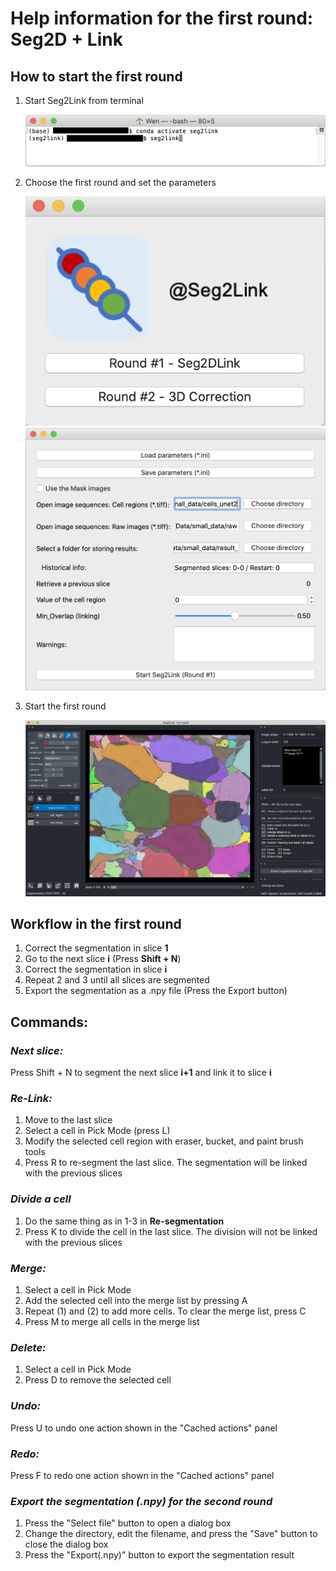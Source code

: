 # Help information for the first round: Seg2D + Link

## How to start the first round
1. Start Seg2Link from terminal
   
   <img src="./pictures/start.png" width="600">
2. Choose the first round and set the parameters
   
   <img src="./pictures/select_round.png" width="600">
   
   <img src="./pictures/round1_set_para.png" width="600">
3. Start the first round
   
   <img src="./pictures/round1.png" width="600">
   
## Workflow in the first round
1. Correct the segmentation in slice **1**
2. Go to the next slice **i** (Press **Shift + N**)
3. Correct the segmentation in slice **i**
4. Repeat 2 and 3 until all slices are segmented
5. Export the segmentation as a .npy file (Press the Export button)

## Commands:
### *Next slice:*
Press Shift + N to segment the next slice **i+1** 
and link it to slice **i**

### *Re-Link:*
1. Move to the last slice
2. Select a cell in Pick Mode (press L)
3. Modify the selected cell region with eraser, bucket, and paint brush tools
4. Press R to re-segment the last slice. The segmentation will be linked with the previous slices

### *Divide a cell*
1. Do the same thing as in 1-3 in **Re-segmentation**
2. Press K to divide the cell in the last slice. The division will not be linked with the previous slices

### *Merge:*

1. Select a cell in Pick Mode
2. Add the selected cell into the merge list by pressing A
3. Repeat (1) and (2) to add more cells. To clear the merge list, press C
5. Press M to merge all cells in the merge list

### *Delete:*

1. Select a cell in Pick Mode
2. Press D to remove the selected cell

### *Undo:*
Press U to undo one action shown in the "Cached actions" panel

### *Redo:*
Press F to redo one action shown in the "Cached actions" panel 

### *Export the segmentation (.npy) for the second round*
1. Press the "Select file" button to open a dialog box
2. Change the directory, edit the filename, and press the "Save" button to close the dialog box
3. Press the "Export(.npy)" button to export the segmentation result

